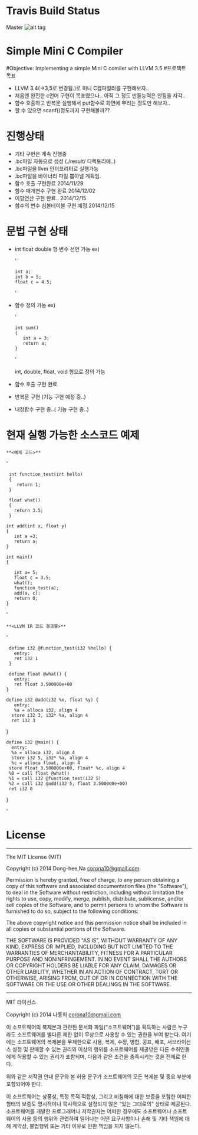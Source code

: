 Travis Build Status
==============
Master ![alt tag](https://magnum.travis-ci.com/corona10/Simple-MiniC-Compiler.svg?token=WuoJn3YfnHZ7RWX2jGYM&branch=master)

Simple Mini C Compiler
==============


#Objective: Implementing a simple Mini C comiler with LLVM 3.5
#프로젝트 목표
  - LLVM 3.4(->3,5로 변경됨.)로 미니 C컴파일러를 구현해보자..
  - 처음엔 완전한 c언어 구현이 목표였으나.. 아직 그 정도 만들능력은 안됨을 자각..
  - 함수 호출하고 반복문 실행해서 put함수로 화면에 뿌리는 정도만 해보자..
  - 할 수 있으면 scanf()정도까지 구현해볼까??
# 진행상태
  - 기타 구현은 계속 진행중
  - .bc파일 자동으로 생성 (./result/ 디렉토리에..)
  - .bc파일을 llvm 인터프리터로 실행가능
  - .bc파일을 바이너리 파일 뽑아낼 계획임.
  - 함수 호출 구현완료 2014/11/29
  - 함수 매개변수 구현 완료  2014/12/02
  - 이항연산 구현 완료.. 2014/12/15
  - 함수의 변수 심볼테이블 구현 예정 2014/12/15

# 문법 구현 상태
  - int float double 형 변수 선언 가능
    ex)
 
    '

        int a;
        int b = 5; 
        float c = 4.5;

    '
   - 함수 정의 가능
     ex)
 
     '

         int sum()
         {
            int a = 3;
            return a;
         }
     
     '

      int, double, float, void 형으로 정의 가능
   - 함수 호출 구현 완료 
   - 반복문 구현 (기능 구현 예정 중..)
   - 내장함수 구현 중..( 기능 구현 중..)
   
# 현재 실행 가능한 소스코드 예제
  
    **<예제 코드>**


   '

     int function_test(int hello)
     {
        return 1;
     }
  
     float what()
     {
       return 3.5;
     }
    
    int add(int x, float y)
    {
       int a =3;
       return a;
    }
    
    int main()
    {
  
       int a= 5;
       float c = 3.5;
       what();
       function_test(a);
       add(a, c);
       return 0;
    }


   '

    **<LLVM IR 코드 결과물>**


   '

    
     define i32 @function_test(i32 %hello) {
       entry:
       ret i32 1
     }

     define float @what() {
       entry:
       ret float 3.500000e+00
    }

    define i32 @add(i32 %x, float %y) {
       entry:
       %a = alloca i32, align 4
      store i32 3, i32* %a, align 4
      ret i32 3
   } 

    define i32 @main() {
      entry:
      %a = alloca i32, align 4
      store i32 5, i32* %a, align 4
      %c = alloca float, align 4
     store float 3.500000e+00, float* %c, align 4
     %0 = call float @what()
     %1 = call i32 @function_test(i32 5)
     %2 = call i32 @add(i32 5, float 3.500000e+00)
     ret i32 0
   }

   '
# License
-----------------------------------------------------------------------------

The MIT License (MIT)

Copyright (c) 2014 Dong-hee,Na <corona10@gmail.com> 

Permission is hereby granted, free of charge, to any person obtaining a copy
of this software and associated documentation files (the "Software"), to deal
in the Software without restriction, including without limitation the rights
to use, copy, modify, merge, publish, distribute, sublicense, and/or sell
copies of the Software, and to permit persons to whom the Software is
furnished to do so, subject to the following conditions:

The above copyright notice and this permission notice shall be included in
all copies or substantial portions of the Software.

THE SOFTWARE IS PROVIDED "AS IS", WITHOUT WARRANTY OF ANY KIND, EXPRESS OR
IMPLIED, INCLUDING BUT NOT LIMITED TO THE WARRANTIES OF MERCHANTABILITY,
FITNESS FOR A PARTICULAR PURPOSE AND NONINFRINGEMENT. IN NO EVENT SHALL THE
AUTHORS OR COPYRIGHT HOLDERS BE LIABLE FOR ANY CLAIM, DAMAGES OR OTHER
LIABILITY, WHETHER IN AN ACTION OF CONTRACT, TORT OR OTHERWISE, ARISING FROM,
OUT OF OR IN CONNECTION WITH THE SOFTWARE OR THE USE OR OTHER DEALINGS IN
THE SOFTWARE.

-----------------------------------------------------------------------------

MIT 라이선스

Copyright (c) 2014 나동희 <corona10@gmail.com> 
 
이 소프트웨어의 복제본과 관련된 문서화 파일(“소프트웨어”)을 획득하는 사람은 누구라도 소프트웨어를 별다른 제한 없이 무상으로 사용할 수 있는 권한을 부여 받는다. 여기에는 소프트웨어의 복제본을 무제한으로 사용, 복제, 수정, 병합, 공표, 배포, 서브라이선스 설정 및 판매할 수 있는 권리와 이상의 행위를 소프트웨어를 제공받은 다른 수취인들에게 허용할 수 있는 권리가 포함되며, 다음과 같은 조건을 충족시키는 것을 전제로 한다.
 
위와 같은 저작권 안내 문구와 본 허용 문구가 소프트웨어의 모든 복제본 및 중요 부분에 포함되어야 한다.
 
이 소프트웨어는 상품성, 특정 목적 적합성, 그리고 비침해에 대한 보증을 포함한 어떠한 형태의 보증도 명시적이나 묵시적으로 설정되지 않은 “있는 그대로의” 상태로 제공된다.
소프트웨어를 개발한 프로그래머나 저작권자는 어떠한 경우에도 소프트웨어나 소프트웨어의 사용 등의 행위와 관련하여 일어나는 어떤 요구사항이나 손해 및 기타 책임에 대해 계약상, 불법행위 또는 기타 이유로 인한 책임을 지지 않는다. 

